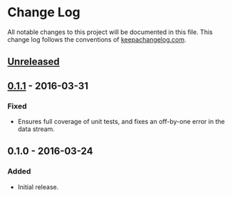 # Change Log
All notable changes to this project will be documented in this file. This change log follows the conventions of [keepachangelog.com](http://keepachangelog.com/).

## [Unreleased]

## [0.1.1] - 2016-03-31
### Fixed
- Ensures full coverage of unit tests, and fixes an off-by-one error in the data stream.

## 0.1.0 - 2016-03-24
### Added
- Initial release.

[Unreleased]: https://github.com/ane/vigil/compare/0.1.1...HEAD
[0.1.1]: https://github.com/ane/vigil/compare/0.1.0...0.1.1
